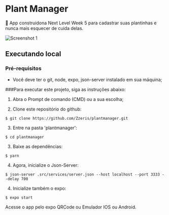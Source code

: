 # Plant Manager
🌾 App construidona Next Level Week 5 para cadastrar suas plantinhas e nunca mais esquecer de cuida delas.

![Screenshot 1](screenshot.png)


## Executando local

### Pré-requisitos

* Você deve ter o git, node, expo, json-server instalado em sua máquina;


###Para executar este projeto, siga as instruções abaixo:

1. Abra o Prompt de comando (CMD) ou a sua escolha;

2. Clone este repositório do github:

```
$ git clone https://github.com/Zzeris/plantmanager.git
```

3. Entre na pasta 'plantmanager':

```
$ cd plantmanager
```

3. Baixe as dependências:

```
$ yarn
```

4. Agora, inicialize o Json-Server:

```
$ json-server .src/services/server.json --host localhost --port 3333 --delay 700
```

4. Inicialize também o expo:

```
$ expo start
```

Acesse o app pelo expo QRCode ou Emulador IOS ou Android.
